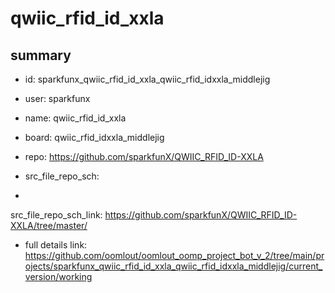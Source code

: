# qwiic_rfid_id_xxla
 
## summary 
* id: sparkfunx_qwiic_rfid_id_xxla_qwiic_rfid_idxxla_middlejig
* user: sparkfunx
* name: qwiic_rfid_id_xxla
* board: qwiic_rfid_idxxla_middlejig
* repo: https://github.com/sparkfunX/QWIIC_RFID_ID-XXLA



* src_file_repo_sch: 
*
 src_file_repo_sch_link: https://github.com/sparkfunX/QWIIC_RFID_ID-XXLA/tree/master/
* full details link: https://github.com/oomlout/oomlout_oomp_project_bot_v_2/tree/main/projects/sparkfunx_qwiic_rfid_id_xxla_qwiic_rfid_idxxla_middlejig/current_version/working  






